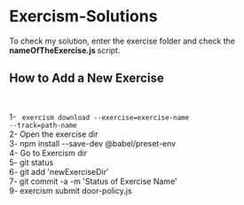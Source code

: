 # Exercism-Solutions <br />

To check my solution, enter the exercise folder and check the <b> nameOfTheExercise.js </b> script. <br />


<h2> How to Add a New Exercise </h2> <br />

1-  <code> exercism download --exercise=exercise-name --track=path-name </code> <br />
2-  Open the exercise dir  <br />
3-  npm install --save-dev @babel/preset-env  <br />
4-  Go to Exercism dir  <br />
5-  git status  <br />
6-  git add 'newExerciseDir'  <br />
7-  git commit -a -m 'Status of Exercise Name'  <br />
9-  exercism submit door-policy.js  <br />
